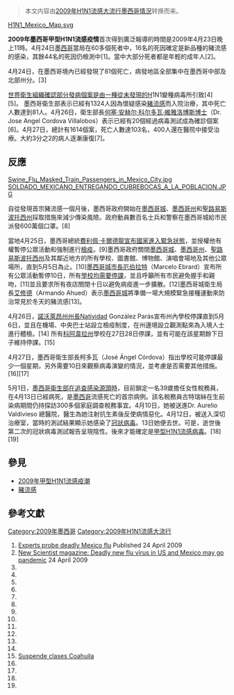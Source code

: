 > 本文内容由[2009年H1N1流感大流行墨西哥情況](https://zh.wikipedia.org/wiki/2009年H1N1流感大流行墨西哥情況)转换而来。


[H1N1_Mexico_Map.svg](https://zh.wikipedia.org/wiki/File:H1N1_Mexico_Map.svg "fig:H1N1_Mexico_Map.svg")

**2009年墨西哥甲型H1N1流感疫情**首次得到廣泛報導的時間是2009年4月23日晚上11時。4月24日[墨西哥](../Page/墨西哥.md "wikilink")當局在60多個死者中，16名的死因確定是新品種的豬流感的感染，其餘44名的死因仍檢測中\[1\]。當中大部分死者都是年輕的成年人\[2\]。

4月24日，在墨西哥境內已經發現了81個死亡，病發地區全部集中在墨西哥中部及北部州分。\[3\]

[世界衛生組織確認部分發病個案是由一種從未發現的H](https://zh.wikipedia.org/wiki/世界衛生組織 "wikilink")1N1變種病毒所引致\[4\]\[5\]。 墨西哥衛生部表示已經有1324人因為懷疑感染[豬流感](../Page/豬流感.md "wikilink")而入院治療，其中死亡人數達到81人。4月26日，衛生部長[何塞·安赫尔·科尔多瓦·維雅洛博斯博士](https://zh.wikipedia.org/wiki/何塞·安赫尔·科尔多瓦·維雅洛博斯 "wikilink")（Dr. Jose Angel Cordova Villalobos）表示已經有20個經過病毒測試成為確診個案\[6\]。4月27日，總計有1614個案，死亡人數達103名，400人還在醫院中接受治療。大約3分之2的病人逐漸康復\[7\]。

## 反應

[Swine_Flu_Masked_Train_Passengers_in_Mexico_City.jpg](https://zh.wikipedia.org/wiki/File:Swine_Flu_Masked_Train_Passengers_in_Mexico_City.jpg "fig:Swine_Flu_Masked_Train_Passengers_in_Mexico_City.jpg") [SOLDADO_MEXICANO_ENTREGANDO_CUBREBOCAS_A_LA_POBLACION.JPG](https://zh.wikipedia.org/wiki/File:SOLDADO_MEXICANO_ENTREGANDO_CUBREBOCAS_A_LA_POBLACION.JPG "fig:SOLDADO_MEXICANO_ENTREGANDO_CUBREBOCAS_A_LA_POBLACION.JPG")

自從發現首宗豬流感一個月後，墨西哥政府開始在[墨西哥城](../Page/墨西哥城.md "wikilink")、[墨西哥州](../Page/墨西哥州.md "wikilink")和[聖路易斯波托西州](../Page/聖路易斯波托西州.md "wikilink")採取措施來減少傳染風險。政府動員數百名士兵和警察在墨西哥城給市民派發600萬個口罩。\[8\]

當地4月25日，墨西哥總統[費利佩·卡爾德龍宣布國家進入緊急狀態](https://zh.wikipedia.org/wiki/費利佩·卡爾德龍 "wikilink")，並授權他有權暫停公眾活動和強制進行[檢疫](https://zh.wikipedia.org/wiki/檢疫 "wikilink")。\[9\]墨西哥政府關閉[墨西哥城](../Page/墨西哥城.md "wikilink")、[墨西哥州](../Page/墨西哥州.md "wikilink")、[聖路易斯波托西州](../Page/聖路易斯波托西州.md "wikilink")及其鄰近地方的所有學校、圖書館、博物館、演唱會場地及其他公眾場所，直到5月5日為止。\[10\][墨西哥城](../Page/墨西哥城.md "wikilink")[市長厄伯拉特](https://zh.wikipedia.org/wiki/市長 "wikilink")（Marcelo Ebrard）宣布所有公眾活動暫停10日，所有[學校均需要停課](https://zh.wikipedia.org/wiki/學校 "wikilink")，並且呼籲所有市民避免握手和親吻，\[11\]並且要求所有夜店關閉十日以避免病疫進一步擴散。\[12\]墨西哥城衛生局長[艾修德](https://zh.wikipedia.org/wiki/艾修德 "wikilink")（Armando Ahued）表示[墨西哥城](../Page/墨西哥城.md "wikilink")將準備一場大規模緊急接種運動來防治常見於冬天的豬流感\[13\]。

4月26日，[諾沃萊昂州州長Natividad](https://zh.wikipedia.org/wiki/諾沃萊昂州 "wikilink") González Parás宣布州內學校停課直到5月6日，並且在機場、中央巴士站設立檢疫制度，在州邊境設立觀測點來為入境人士進行體檢。\[14\] 所有[科阿韋拉州](../Page/科阿韋拉州.md "wikilink")學校在27日28日停課，並有可能在該星期餘下日子維持停課。\[15\]

4月27日，墨西哥衛生部長柯多瓦（José Ángel Córdova）指出學校可能停課最少一個星期，另外需要10日來觀察病毒演變的情況，並考慮是否需要其他措施。 \[16\]\[17\]

5月1日，[墨西哥衛生部在追查感染源頭時](https://zh.wikipedia.org/wiki/墨西哥衛生部 "wikilink")，目前鎖定一名39歲擔任女性稅務員，在4月13日已經病死，是[墨西哥](../Page/墨西哥.md "wikilink")流感死亡的首宗病例。該名稅務員古特瑞絲在生前染病期間仍持探訪300多個家庭調查稅務事宜。4月10日，她被送進Dr. Aurelio Valdivieso 總醫院，醫生為她注射抗生素後反使病情惡化。4月12日，被送入深切治療室，當時的測試結果顯示她感染了[冠狀病毒](https://zh.wikipedia.org/wiki/冠狀病毒 "wikilink")。13日她便去世。可是，逝世後第二次的冠狀病毒測試報告呈現陰性。後來才能確定是[甲型H1N1流感病毒](https://zh.wikipedia.org/wiki/甲型H1N1流感 "wikilink")。\[18\]\[19\]

## 參見

  - [2009年甲型H1N1流感疫潮](https://zh.wikipedia.org/wiki/2009年A（H1N1）型流感疫潮 "wikilink")
  - [豬流感](../Page/豬流感.md "wikilink")

## 參考文獻

<small>

<references />

</small>

[Category:2009年墨西哥](https://zh.wikipedia.org/wiki/Category:2009年墨西哥 "wikilink") [Category:2009年H1N1流感大流行](https://zh.wikipedia.org/wiki/Category:2009年H1N1流感大流行 "wikilink")

1.  [Experts probe deadly Mexico flu](http://news.bbc.co.uk/1/hi/world/americas/8016909.stm) Published 24 April 2009
2.  [New Scientist magazine: Deadly new flu virus in US and Mexico may go pandemic](http://www.newscientist.com/article/dn17025-deadly-new-flu-virus-in-us-and-mexico-may-go-pandemic.html) 24 April 2009
3.
4.
5.
6.
7.
8.
9.
10.
11.
12.
13.
14.
15. [Suspende clases Coahuila](http://www.elsiglodetorreon.com.mx/noticia/430025.suspende-clases-coahuila.html)
16.
17.
18.
19.